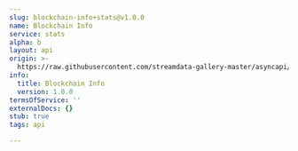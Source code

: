 ```yaml
---
slug: blockchain-info+stats@v1.0.0
name: Blockchain Info
service: stats
alpha: b
layout: api
origin: >-
  https://raw.githubusercontent.com/streamdata-gallery-master/asyncapi/master/_listings/blockchain-info/blockchain-info-stats-stream-async.md
info:
  title: Blockchain Info
  version: 1.0.0
termsOfService: ''
externalDocs: {}
stub: true
tags: api

---
```


